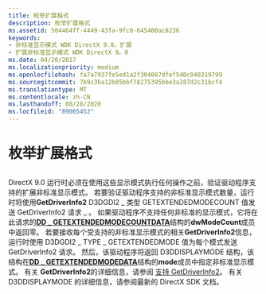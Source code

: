 ```yaml
---
title: 枚举扩展格式
description: 枚举扩展格式
ms.assetid: 504464ff-4449-43fa-9fc8-645400ac8236
keywords:
- 非标准显示模式 WDK DirectX 9.0，扩展
- 扩展非标准显示模式 WDK DirectX 9。0
ms.date: 04/20/2017
ms.localizationpriority: medium
ms.openlocfilehash: fa7a7937fe5ed1a2f304087dfef540c048319799
ms.sourcegitcommit: 7b9c3ba12b05bbf78275395bbe3a287d2c31bcf4
ms.translationtype: MT
ms.contentlocale: zh-CN
ms.lasthandoff: 08/28/2020
ms.locfileid: "89065452"
---
```

# <a name="enumerating-extended-formats"></a>枚举扩展格式


## <span id="ddk_enumerating_extended_formats_gg"></span><span id="DDK_ENUMERATING_EXTENDED_FORMATS_GG"></span>


DirectX 9.0 运行时必须在使用这些显示模式执行任何操作之前，验证驱动程序支持的扩展非标准显示模式。 若要验证驱动程序支持的非标准显示模式数量，运行时将使用**GetDriverInfo2** D3DGDI2 \_ 类型 GETEXTENDEDMODECOUNT 值发送 GetDriverInfo2 请求 \_ 。 如果驱动程序不支持任何非标准的显示模式，它将在此请求的[**DD \_ GETEXTENDEDMODECOUNTDATA**](/windows-hardware/drivers/ddi/d3dhal/ns-d3dhal-_dd_getextendedmodecountdata)结构的**dwModeCount**成员中返回零。 若要接收每个受支持的非标准显示模式的相关**GetDriverInfo2**信息，运行时使用 D3DGDI2 \_ TYPE \_ GETEXTENDEDMODE 值为每个模式发送 GetDriverInfo2 请求。 然后，该驱动程序将返回 D3DDISPLAYMODE 结构，该结构在[**DD \_ GETEXTENDEDMODEDATA**](/windows-hardware/drivers/ddi/d3dhal/ns-d3dhal-_dd_getextendedmodedata)结构的**mode**成员中指定非标准显示模式。 有关 **GetDriverInfo2**的详细信息，请参阅 [支持 GetDriverInfo2](supporting-getdriverinfo2.md)。 有关 D3DDISPLAYMODE 的详细信息，请参阅最新的 DirectX SDK 文档。

 


